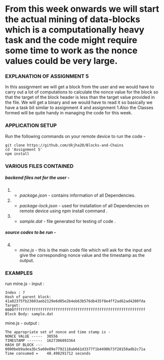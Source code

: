 # From this week onwards we will start the actual mining of data-blocks which is a computationally heavy task and the code might require some time to work as the nonce values could be very large.

### EXPLANATION OF ASSIGNMENT 5
In this assignment we will get a block from the user and we would have to carry out a lot of computations to calculate the nonce value for the block so that the target of the block header is less than the target value provided in the file. We will get a binary and we would have to read it so basically we have a task bit similar to assignment 4 and assignment 1.Also the Classes formed will be quite handy in managing the code for this week.

### APPLICATION SETUP
Run the following commands on your remote device to run the code -
```
git clone https://github.com/dkjha20/Blocks-and-Chains
cd 'Assignment 5'
npm install
```

### VARIOUS FILES CONTAINED

##### backend files not for the user -
1) - *package.json* - contains information of all Dependencies.
2) - *package-lock.json* - used for installation of all Dependencies on remote device using npm install command .
3) - *sample.dat* - file generated for testing of code .

##### source codes to be run -
4) - *mine.js* - this is the main code file which will ask for the input and give the corresponding nonce value and the timestamp as the output.

### EXAMPLES

run mine.js - input :
```
Index : 7
Hash of parent block: 41a82375fb23603aeb2129e6d05e2b4eb63b576db435f8e4ff2ad62ad4200fda
Target: 0000ffffffffffffffffffffffffffffffffffffffffffffffffffffffffffff
Block Body: sample.dat
```

mine.js - output :
```
The appropriate set of nonce and time stamp is - 
NONCE VALUE -----  30556
TIMESTAMP -------  1627306893364
HASH OF BLOCK ---  0000beb9adea3bc5a60e09e7792118ab661d3377f1b4490b73f28150adb2c71a
Time consumed =    48.498291712 seconds
```